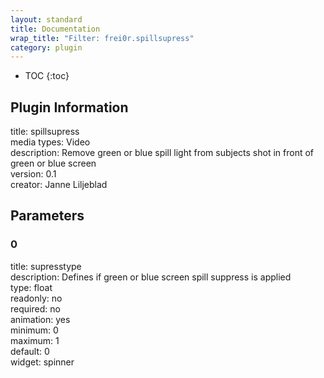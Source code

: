 ```yaml
---
layout: standard
title: Documentation
wrap_title: "Filter: frei0r.spillsupress"
category: plugin
---
```

* TOC
{:toc}

## Plugin Information

title: spillsupress  
media types:
Video  
description: Remove green or blue spill light from subjects shot in front of green or blue screen  
version: 0.1  
creator: Janne Liljeblad  

## Parameters

### 0

title: supresstype    
description:
Defines if green or blue screen spill suppress is applied  
type: float  
readonly: no  
required: no  
animation: yes  
minimum: 0  
maximum: 1  
default: 0  
widget: spinner  


